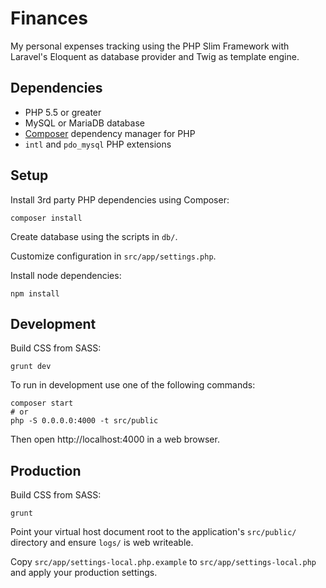 # Finances

My personal expenses tracking using the PHP Slim Framework with Laravel's Eloquent as database provider and Twig as template engine.

## Dependencies

- PHP 5.5 or greater
- MySQL or MariaDB database
- [Composer](https://getcomposer.org/) dependency manager for PHP
- `intl` and `pdo_mysql` PHP extensions

## Setup

Install 3rd party PHP dependencies using Composer:

    composer install

Create database using the scripts in `db/`.

Customize configuration in `src/app/settings.php`.

Install node dependencies:

    npm install

## Development

Build CSS from SASS:

    grunt dev

To run in development use one of the following commands:

    composer start
    # or
    php -S 0.0.0.0:4000 -t src/public

Then open http://localhost:4000 in a web browser.

## Production

Build CSS from SASS:

    grunt

Point your virtual host document root to the application's `src/public/` directory and ensure `logs/` is web writeable.

Copy `src/app/settings-local.php.example` to `src/app/settings-local.php` and apply your production settings.
